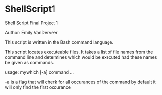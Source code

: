 # ShellScript1
Shell Script Final Project 1

Author: Emily VanDerveer

This script is written in the Bash command language.

This script locates executeable files. It takes a list of file names
from the command line and determines which would be executed had these
names be given as commands.

usage: mywhich [-a] command ...

 -a is a flag that will check for all occurances of the command
 by default it will only find the first occurance
